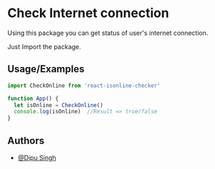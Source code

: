 
# Check Internet connection

Using this package you can get status of user's internet connection.

Just Import the package.


## Usage/Examples

```javascript
import CheckOnline from 'react-isonline-checker'

function App() {
  let isOnline = CheckOnline()
  console.log(isOnline)  //Result => true/false
}
```


## Authors

- [@Dipu Singh](https://www.github.com/diputony)

